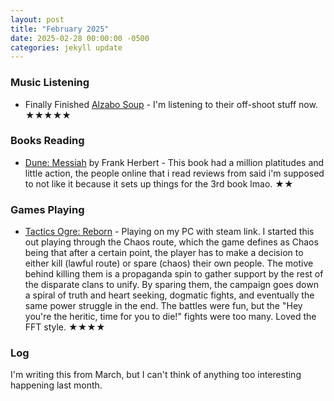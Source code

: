 ```yaml
---
layout: post
title: "February 2025"
date: 2025-02-28 00:00:00 -0500
categories: jekyll update
---
```


### Music Listening

- Finally Finished [Alzabo Soup](https://www.alzabosoup.com/) - I'm listening to their off-shoot stuff now. ★★★★★

### Books Reading

- [Dune: Messiah](https://en.wikipedia.org/wiki/Dune_Messiah) by Frank Herbert - This book had a million platitudes and little action, the people online that i read reviews from said i'm supposed to not like it because it sets up things for the 3rd book lmao. ★★

### Games Playing

- [Tactics Ogre: Reborn](<https://en.wikipedia.org/wiki/Tactics_Ogre:_Let_Us_Cling_Together_(2010_video_game)>) - Playing on my PC with steam link. I started this out playing through the Chaos route, which the game defines as Chaos being that after a certain point, the player has to make a decision to either kill (lawful route) or spare (chaos) their own people. The motive behind killing them is a propaganda spin to gather support by the rest of the disparate clans to unify. By sparing them, the campaign goes down a spiral of truth and heart seeking, dogmatic fights, and eventually the same power struggle in the end. The battles were fun, but the "Hey you're the heritic, time for you to die!" fights were too many. Loved the FFT style. ★★★★

### Log

I'm writing this from March, but I can't think of anything too interesting happening last month.
